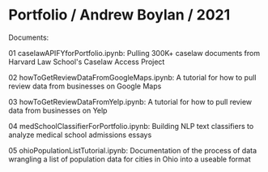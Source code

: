 # Portfolio / Andrew Boylan / 2021
Documents:

01 caselawAPIFYforPortfolio.ipynb: Pulling 300K+ caselaw documents from Harvard Law School's Caselaw Access Project

02 howToGetReviewDataFromGoogleMaps.ipynb: A tutorial for how to pull review data from businesses on Google Maps

03 howToGetReviewDataFromYelp.ipynb: A tutorial for how to pull review data from businesses on Yelp

04 medSchoolClassifierForPortfolio.ipynb: Building NLP text classifiers to analyze medical school admissions essays

05 ohioPopulationListTutorial.ipynb: Documentation of the process of data wrangling a list of population data for cities in Ohio into a useable format



